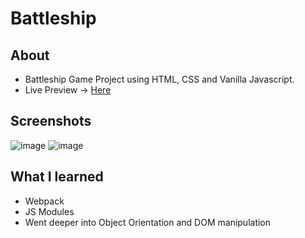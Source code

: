# Battleship

## About
- Battleship Game Project using HTML, CSS and Vanilla Javascript.
- Live Preview -> [Here](https://devashishchakra.github.io/battleship)

## Screenshots
![image](https://github.com/devashishchakraborty/battleship/assets/49796291/33a5aef5-b88c-42b4-ac3f-38b6f60c5b63)
![image](https://github.com/devashishchakraborty/battleship/assets/49796291/4220515a-f79c-4890-91e5-edb9d03b8507)


## What I learned
- Webpack
- JS Modules
- Went deeper into Object Orientation and DOM manipulation

